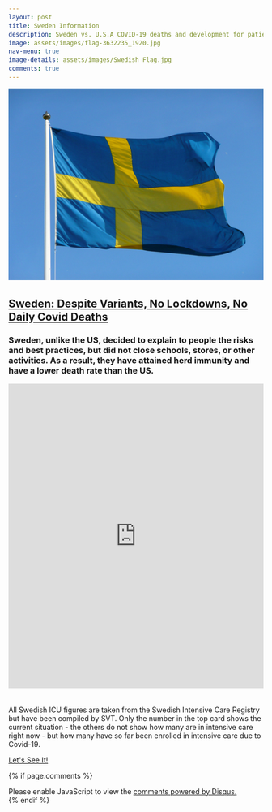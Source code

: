 ```yaml
---
layout: post
title: Sweden Information
description: Sweden vs. U.S.A COVID-19 deaths and development for patients in intensive care units with Covid-19 due to the coronavirus. 
image: assets/images/flag-3632235_1920.jpg
nav-menu: true
image-details: assets/images/Swedish Flag.jpg
comments: true
---
```


<script> function load_Sweden() { 
  const url = "https://mfjx6tjima.execute-api.us-west-1.amazonaws.com/RetrieveSwedenDeaths"; 

  fetch(url) 
  .then(response => response.text()) 
  .then(contents => document.getElementById("graphcaption").innerHTML += " Had the US been able to maintain Sweden's reported C19 Death Rate of " + "" + contents.substring(1, contents.length - 1) + " Per Million People, fewer Americans would be dead. Sweden never wore masks or locked down.") .catch(() => console.log("Can’t access " + url + " response. Blocked by browser?")) } </script>
<img onload="load_Sweden()" style="" src="/assets/images/Swedish Flag.jpg" alt="">



<div class="inner">
 <a href="https://www.aier.org/article/sweden-despite-variants-no-lockdowns-no-daily-covid-deaths/" style="font-size: 130%; margin-bottom: 20px;"><h3 id="hometitle" style="text-decoration: underline;">Sweden: Despite Variants, No Lockdowns, No Daily Covid Deaths</h3></a>

  <h3 id="graphcaption">Sweden, unlike the US, decided to explain to people the risks and best practices, 
    but did not close schools, stores, or other activities.  As a result, they have attained herd immunity and have a lower death rate than the US.</h3>
    <iframe id="graph" src="https://ourworldindata.org/grapher/total-covid-deaths-per-million?tab=chart&yScale=linear&year=latest&time=2020-01-31..latest&country=SWE~USA&region=Europe" loading="lazy" style="width: 100%; height: 600px; border: 0px none;"></iframe>
  <br><br>
</div>

All Swedish ICU figures are taken from the Swedish Intensive Care Registry but have been compiled by SVT. Only the number in the top card shows the current situation - the others do not show how many are in intensive care right now - but how many have so far been enrolled in intensive care due to Covid-19.

<a href="https://www.svt.se/datajournalistik/corona-i-intensivvarden/" class="button next scrolly">Let's See It!</a>

{% if page.comments %}
<div class="inner disqus">
    <div id="disqus_thread"></div>
    <script>
        var disqus_config = function () {
        this.page.url = '{{ page.url | absolute_url }}';  
        this.page.identifier = '{{ page.url }}'; 
        };
        (function() { // DON'T EDIT BELOW THIS LINE
        var d = document, s = d.createElement('script');
        s.src = 'https://joelhay-com.disqus.com/embed.js';
        s.setAttribute('data-timestamp', +new Date());
        (d.head || d.body).appendChild(s);
        })();
    </script>
    <noscript>Please enable JavaScript to view the <a href="https://disqus.com/?ref_noscript">comments powered by Disqus.</a></noscript>
</div>                         
{% endif %} 
